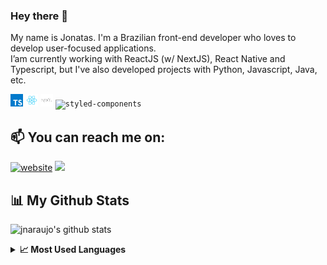 ### Hey there 👋

<p align="left"> My name is Jonatas. I'm a Brazilian front-end developer who loves to develop user-focused applications.<br> I’am currently working with ReactJS (w/ NextJS), React Native and Typescript, but I've also developed projects with Python, Javascript, Java, etc.<br> </p>

<code><img height="20" alt="typescript" src="https://raw.githubusercontent.com/github/explore/80688e429a7d4ef2fca1e82350fe8e3517d3494d/topics/typescript/typescript.png"></code>
<code><img height="20" alt="react" src="https://raw.githubusercontent.com/github/explore/80688e429a7d4ef2fca1e82350fe8e3517d3494d/topics/react/react.png"></code>
<code><img height="20" alt="nextjs" src="https://raw.githubusercontent.com/github/explore/28b02bbc9ad9f7a503c43775aebeb515dc2da5fc/topics/nextjs/nextjs.png"></code>
<code><img height="20" alt="styled-components" src="https://camo.githubusercontent.com/1e328c6b68ff37c9e982f80e08e28ad553feed7389dab709fa90210521538226/68747470733a2f2f6d69726f2e6d656469756d2e636f6d2f6d61782f3438302f312a496f686e7732614f513545426768566f714b413756412e706e67"></code>    

## 📫 You can reach me on:

[<img alt="website" src="https://img.shields.io/badge/Jnaraujo.com-%2312100E.svg?&style=for-the-badge&logo=appveyor&logoColor=white&color=blueviolet" />](https://jnaraujo.com/)
[<img src="https://img.shields.io/badge/linkedin-%230077B5.svg?logo=linkedin&logoColor=white&style=for-the-badge">](https://www.linkedin.com/in/jnaraujo/)

<!-- 
[<img src="https://img.shields.io/badge/linkedin-%230077B5.svg?&style=for-the-badge&logo=linkedin&logoColor=white">](https://www.linkedin.com/in/jnaraujo/)
[<img src="https://img.shields.io/badge/My%20Website-jnaraujo.vercel.app-green?style=for-the-badge">](https://jnaraujo.vercel.app/) -->

## 📊 My Github Stats

![jnaraujo's github stats](https://github-readme-streak-stats.herokuapp.com/?user=jnaraujo&theme=dracula&hide_border=true)

<details>
  <summary><b>📈 Most Used Languages</b></summary><br>
  
  [![jnaraujo's wakatime stats](https://github-readme-stats.vercel.app/api/top-langs/?username=jnaraujo&layout=compact&hide_title=true&theme=dracula&hide_border=true&langs_count=5&v=2)](https://github.com/anuraghazra/github-readme-stats)
  
</details>
<!--
**jnaraujo/jnaraujo** is a ✨ _special_ ✨ repository because its `README.md` (this file) appears on your GitHub profile.

Here are some ideas to get you started:

- 🔭 I’m currently working on ...
- 🌱 I’m currently learning ...
- 👯 I’m looking to collaborate on ...
- 🤔 I’m looking for help with ...
- 💬 Ask me about ...
- 📫 How to reach me: ...
- 😄 Pronouns: ...
- ⚡ Fun fact: ...
-->
